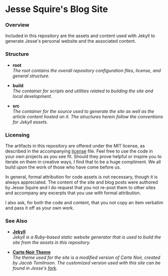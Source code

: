 # Jesse Squire's Blog Site #

### Overview ###

Included in this repository are the assets and content used with Jekyll to generate  Jesse's personal website and the associated content.

### Structure ###

* **root**  
  _The root contains the overall repository configuration files, license, and general structure._

* **build**  
  _The container for scripts and utilities related to building the site and local development._

* **src**  
  _The container for the source used to generate the site as well as the article content hosted on it.  The structures herein follow the conventions for Jekyll assets._


### Licensing ###

The artifacts in this repository are offered under the MIT license, as described in the accompanying [license](./LICENSE "license") file.  Feel free to use the code in your own projects as you see fit.  Should they prove helpful or inspire you to iterate on them in creative ways, I find that to be a huge compliment.  We all build upon the work of those who have come before us.

In general, formal attribution for code assets is not necessary, though it is always appreciated.  The content of the site and blog posts were authored by Jesse Squire and I do request that you not re-post them to other sites and accompany any excerpts that you use with formal attribution.

I also ask, for both the code and content, that you not copy an item verbatim and pass it off as your own work.

### See Also ###

* **[Jekyll](https://jekyllrb.com/docs/home/ "Jekyll Documentation")**  
  _Jekyll is a Ruby-based static website generator that is used to build the site from the assets in this repository._

* **[Carte Noir Theme](https://github.com/jacobtomlinson/carte-noire "Carte Noir GitHub Repository")**  
  _The theme used for the site is a modified version of Carte Noir, created by Jacob Tomlinson.  The customized version used with this site can be found in Jesse's [fork](https://github.com/jsquire/carte-noire "Jesse's Carte Noir Fork")._
